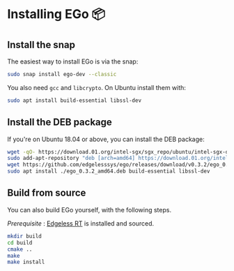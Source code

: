# Installing EGo 📦

## Install the snap
The easiest way to install EGo is via the snap:
```bash
sudo snap install ego-dev --classic
```

You also need `gcc` and `libcrypto`. On Ubuntu install them with:
```bash
sudo apt install build-essential libssl-dev
```

## Install the DEB package
If you're on Ubuntu 18.04 or above, you can install the DEB package:
```bash
wget -qO- https://download.01.org/intel-sgx/sgx_repo/ubuntu/intel-sgx-deb.key | sudo apt-key add
sudo add-apt-repository "deb [arch=amd64] https://download.01.org/intel-sgx/sgx_repo/ubuntu `lsb_release -cs` main"
wget https://github.com/edgelesssys/ego/releases/download/v0.3.2/ego_0.3.2_amd64.deb
sudo apt install ./ego_0.3.2_amd64.deb build-essential libssl-dev
```

## Build from source
You can also build EGo yourself, with the following steps.

*Prerequisite* : [Edgeless RT](https://github.com/edgelesssys/edgelessrt) is installed and sourced.

```bash
mkdir build
cd build
cmake ..
make
make install
```
